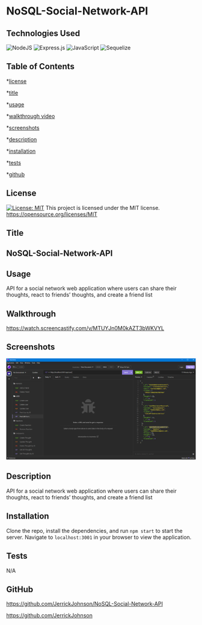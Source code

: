 # NoSQL-Social-Network-API

## Technologies Used
![NodeJS](https://img.shields.io/badge/node.js-6DA55F?style=for-the-badge&logo=node.js&logoColor=white)
![Express.js](https://img.shields.io/badge/express.js-%23404d59.svg?style=for-the-badge&logo=express&logoColor=%2361DAFB)
![JavaScript](https://img.shields.io/badge/javascript-%23323330.svg?style=for-the-badge&logo=javascript&logoColor=%23F7DF1E)
![Sequelize](https://img.shields.io/badge/Sequelize-52B0E7?style=for-the-badge&logo=Sequelize&logoColor=white)




## Table of Contents

\*[license](#license)

\*[title](#title)

\*[usage](#usage)

\*[walkthrough video](#walkthrough)

\*[screenshots](#screenshots)

\*[description](#description)

\*[installation](#installation)

\*[tests](#tests)

\*[github](#github)


## License

[![License: MIT](https://img.shields.io/badge/License-MIT-yellow.svg)](https://opensource.org/licenses/MIT)
This project is licensed under the MIT license.
https://opensource.org/licenses/MIT


## Title
## NoSQL-Social-Network-API


## Usage

API for a social network web application where users can share their thoughts, react to friends’ thoughts, and create a friend list

## Walkthrough
https://watch.screencastify.com/v/MTUYJn0M0kAZT3bWKVYL

## Screenshots
![screenshot](./public/assets/images/NoSQLSocialNetworkScreen.PNG)

## Description
API for a social network web application where users can share their thoughts, react to friends’ thoughts, and create a friend list


## Installation
Clone the repo, install the dependencies, and run `npm start` to start the server.  Navigate to `localhost:3001` in your browser to view the application.


## Tests
N/A
## GitHub
https://github.com/JerrickJohnson/NoSQL-Social-Network-API

https://github.com/JerrickJohnson